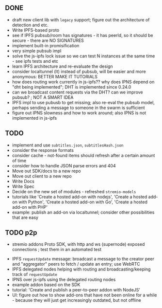## DONE

* draft new client lib with `legacy` support; figure out the architecture of detection and etc.
* Write IPFS-based proto
* see if IPFS pubsub/room has signatures - it has peerId, so it should be secure - there are NO SIGNATURES
* implement built-in promisification
* very simple pubsub impl
* solve the js-ipfs lock issue so we can test N instances at the same time - see ipfs tests and etc
* learn IPFS architecture and re-evaluate the design
* consider localtunnel (lt) instead of pubsub, will be easier and more anonymous: BETTER MAKE IT TUTORIALS
* how does routing work currently in js-ipfs?? why does IPNS depend on "dht being implemented"; DHT is implemented since 0.24.0
* can we broadcast content requests via the DHT? can we improve pubsub? ; NOT A SMART IDEA
* IPFS impl to use pubusb to get missing; also re-eval the pubsub model, perhaps sending a message to someone in the swarm is sufficient
* figure out IPNS slowness and how to work around; also IPNS is not implemented in js-ipfs

## TODO

* implement and use `subtitles.json`, `subtitlesHash.json`
* consider the response formats
* consider cache - not-found items should refresh after a certain amount of time
* consider how to handle JSON parse errors and 404
* Move out SDK/docs to a new repo
* Move out client to a new repo
* Write Docs
* Write Spec
* Decide on the new set of modules - refreshed `stremio-models`
* tutorials like 'Create a hosted add-on with nodejs', 'Create a hosted add-on with Python', 'Create a hosted add-on with Go', 'Create a hosted add-on with PHP'
* example: publish an add-on via localtunnel; consider other possibilities that are easy


## TODO p2p

- stremio addons Proto SDK, with http and ws (supernode) exposed connections ; test them in an automated test
* IPFS `requestUpdate` message: broadcast a message to the creator peer and "aggregator" peers to fetch / update an entry; use WebRTC 
* IPFS delegated nodes helping with routing and broadcasting/keeping track of `requestUpdate`
* IPNS over js-ipfs using the delegated routing nodes
* example addon based on the SDK
* tutorial: 'Create and publish a peer-to-peer addon with NodeJS'
* UI: figure out how to show add-ons that have not been online for a while - because they will just get increasingly outdated, but not offline